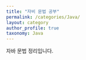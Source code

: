 ```yaml
---
title: "자비 문법 공부"
permalink: /categories/Java/
layout: category
author_profile: true
taxonomy: Java
---
```


자바 문법 정리입니다.

